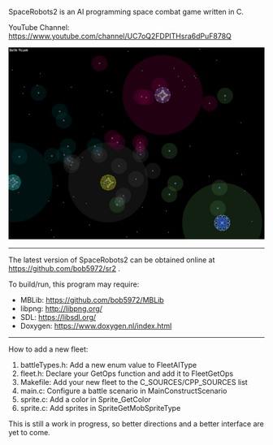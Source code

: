 SpaceRobots2 is an AI programming space combat game written in C.

YouTube Channel: https://www.youtube.com/channel/UC7oQ2FDPITHsra6dPuF878Q

![Screenshot](spaceRobots2.jpg)

----------------------------------------------------------------------

The latest version of SpaceRobots2 can be obtained online at
https://github.com/bob5972/sr2 .

To build/run, this program may require:
* MBLib:   <https://github.com/bob5972/MBLib>
* libpng:  <http://libpng.org/>
* SDL:     <https://libsdl.org/>
* Doxygen: <https://www.doxygen.nl/index.html>
----------------------------------------------------------------------

How to add a new fleet:
<ol>
<li>battleTypes.h: Add a new enum value to FleetAIType</li>
<li>fleet.h: Declare your GetOps function and add it to FleetGetOps</li>
<li>Makefile: Add your new fleet to the C_SOURCES/CPP_SOURCES list</li>
<li>main.c: Configure a battle scenario in MainConstructScenario</li>
<li>sprite.c: Add a color in Sprite_GetColor</li>
<li>sprite.c: Add sprites in SpriteGetMobSpriteType</li>
</ol>

This is still a work in progress, so better directions and a better interface are yet to come.
